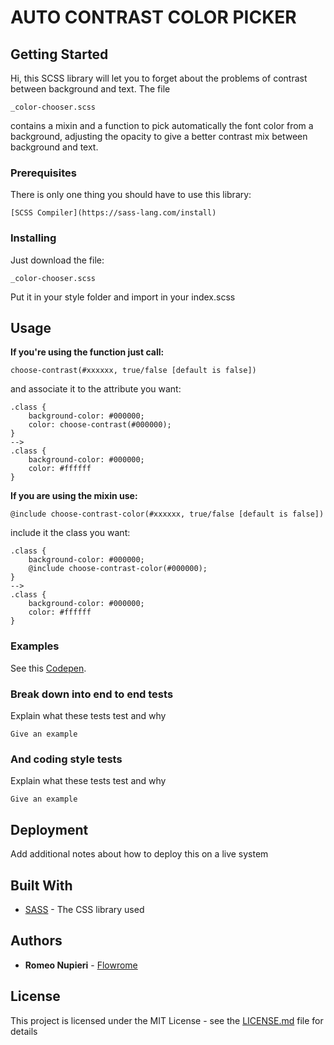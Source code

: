 # AUTO CONTRAST COLOR PICKER



## Getting Started

Hi, this SCSS library will let you to forget about the problems of contrast between background and text.
The file

```
_color-chooser.scss
```

contains a mixin and a function to pick automatically the font color from a background, adjusting the opacity to give a better contrast mix between background and text.

### Prerequisites

There is only one thing you should have to use this library:

```
[SCSS Compiler](https://sass-lang.com/install)
```

### Installing

Just download the file: 

```
_color-chooser.scss
```

Put it in your style folder and import in your index.scss

## Usage

**If you're using the function just call:**

```
choose-contrast(#xxxxxx, true/false [default is false])
```

and associate it to the attribute you want:

```
.class {
    background-color: #000000;
    color: choose-contrast(#000000);
}
-->
.class {
    background-color: #000000;
    color: #ffffff
}
```

**If you are using the mixin use:**

```
@include choose-contrast-color(#xxxxxx, true/false [default is false])
```

include it the class you want:

```
.class {
    background-color: #000000;
    @include choose-contrast-color(#000000);
}
-->
.class {
    background-color: #000000;
    color: #ffffff
}
```

### Examples

See this [Codepen](https://codepen.io/flowrome/pen/vvXbVm).

### Break down into end to end tests

Explain what these tests test and why

```
Give an example
```

### And coding style tests

Explain what these tests test and why

```
Give an example
```

## Deployment

Add additional notes about how to deploy this on a live system

## Built With

* [SASS](https://sass-lang.com/) - The CSS library used

## Authors

* **Romeo Nupieri** - [Flowrome](https://github.com/Flowrome)

## License

This project is licensed under the MIT License - see the [LICENSE.md](LICENSE.md) file for details

